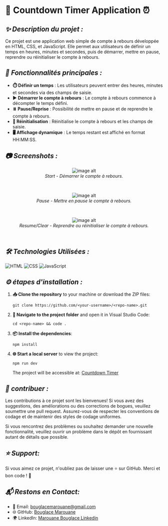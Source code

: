 # 📱 **Countdown Timer Application** ⏰

## ***✨ Description du projet :***
Ce projet est une application web simple de compte à rebours développée en HTML, CSS, et JavaScript. Elle permet aux utilisateurs de définir un temps en heures, minutes et secondes, puis de démarrer, mettre en pause, reprendre ou réinitialiser le compte à rebours.

## ***🔧 Fonctionnalités principales :***

- **⏱️ Définir un temps** : Les utilisateurs peuvent entrer des heures, minutes et secondes via des champs de saisie.
- **▶️ Démarrer le compte à rebours** : Le compte à rebours commence à décompter le temps défini.
- **⏸️ Pause/Reprise** : Possibilité de mettre en pause et de reprendre le compte à rebours.
- **🔄 Réinitialisation** : Réinitialise le compte à rebours et les champs de saisie.
- **🖥️ Affichage dynamique** : Le temps restant est affiché en format HH:MM:SS.

## ***📷 Screenshots :***

<p align="center">
  <img src="https://github.com/BouglaceMarouane/COUNT-DOWN-TIMER/blob/9e83d25191378e8f505d92b2ef1498108c667d00/images/iPhone-13-PRO-bouglacemarouane.github.io.png" alt="image alt" />
  <br>
  <em>Start - Démarrer le compte à rebours.</em>
</p><br>

<p align="center">
  <img src="https://github.com/BouglaceMarouane/COUNT-DOWN-TIMER/blob/9e83d25191378e8f505d92b2ef1498108c667d00/images/iPhone-13-PRO-bouglacemarouane.github.io%20(1).png" alt="image alt" />
  <br>
  <em>Pause - Mettre en pause le compte à rebours.</em>
</p><br>

<p align="center">
  <img src="https://github.com/BouglaceMarouane/COUNT-DOWN-TIMER/blob/9e83d25191378e8f505d92b2ef1498108c667d00/images/iPhone-13-PRO-bouglacemarouane.github.io%20(2).png" alt="image alt" />
  <br>
  <em>Resume/Clear - Reprendre ou réinitialiser le compte à rebours.</em>
</p><br>

## ***🛠️ Technologies Utilisées :***

![HTML](https://img.shields.io/badge/HTML-5-orange?logo=html5&logoColor=white) ![CSS](https://img.shields.io/badge/CSS-3-blue?logo=css3&logoColor=white) ![JavaScript](https://img.shields.io/badge/JavaScript-ES6-green?logo=javascript&logoColor=white)

## ***⚙️ étapes d'installation :***

1. **📥 Clone the repository** to your machine or download the ZIP files:
   ```
   git clone https://github.com/<your-username>/<repo-name>.git
   ```
2. **📂 Navigate to the project folder** and open it in Visual Studio Code:
   ```
   cd <repo-name> && code .
   ```

3. **📦 Install the dependencies**:
   ```
   npm install
   ```

4. **🌐 Start a local server** to view the project:
   ```
   npm run dev
   ```
   The project will be accessible at: [Countdown Timer](https://bouglacemarouane.github.io/COUNT-DOWN-TIMER/)

## ***🤝 contribuer :***

Les contributions à ce projet sont les bienvenues! Si vous avez des suggestions, des améliorations ou des corrections de bogues, veuillez soumettre une pull request. Assurez-vous de respecter les conventions de codage et de maintenir des styles de codage uniformes.

Si vous rencontrez des problèmes ou souhaitez demander une nouvelle fonctionnalité, veuillez ouvrir un problème dans le dépôt en fournissant autant de détails que possible.

## ***⭐ Support:***

Si vous aimez ce projet, n'oubliez pas de laisser une ⭐ sur GitHub. Merci et bon code ! 🚀

## ***📬 Restons en Contact:***

- 📧 Email: bouglacemarouane@gmail.com  
- 🌐 GitHub: [Bouglace Marouane](https://github.com/BouglaceMarouane)
- 🌍 LinkedIn: [Marouane Bouglace Linkedin](https://www.linkedin.com/in/marouane-bouglace-68b17333b/)
